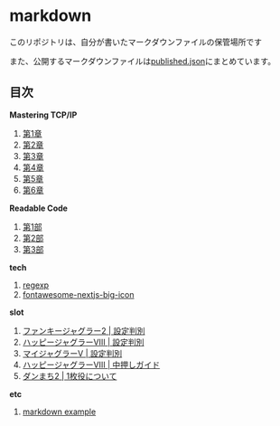 # markdown

このリポジトリは、自分が書いたマークダウンファイルの保管場所です

また、公開するマークダウンファイルは[published.json](published.json)にまとめています。

## 目次

**Mastering TCP/IP**

1. [第1章](mastering-tcp-ip/chapter1/index.md)
2. [第2章](mastering-tcp-ip/chapter2/index.md)
3. [第3章](mastering-tcp-ip/chapter3/index.md)
4. [第4章](mastering-tcp-ip/chapter4/index.md)
5. [第5章](mastering-tcp-ip/chapter5/index.md)
6. [第6章](mastering-tcp-ip/chapter6/index.md)

**Readable Code**

1. [第1部](readable-code/part1.md)
2. [第2部](readable-code/part2.md)
3. [第3部](readable-code/part3.md)

**tech**

1. [regexp](tech/regexp/index.md)
2. [fontawesome-nextjs-big-icon](tech/fontawesome-nextjs-big-icon/index.md)

**slot**

1. [ファンキージャグラー2 | 設定判別](slot/fanky-jaggler2/index.md)
2. [ハッピージャグラーVⅢ | 設定判別](slot/happy-jaggler-v3/index.md)
3. [マイジャグラーV | 設定判別](slot/my-jaggler-v/index.md)
4. [ハッピージャグラーVⅢ | 中押しガイド](slot/happy-nakaoshi/index.md)
5. [ダンまち2 | 1枚役について](slot/danmachi2-1maiyaku/index.md)

**etc**

1. [markdown example](etc/markdown_example.md)
